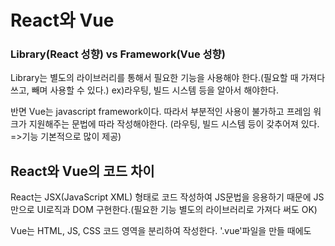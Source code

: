 # React와 Vue

### Library(React 성향) vs Framework(Vue 성향)

Library는 별도의 라이브러리를 통해서 필요한 기능을 사용해야 한다.(필요할 때 가져다 쓰고, 빼며 사용할 수 있다.) ex)라우팅, 빌드 시스템 등을 알아서 해야한다.

반면 Vue는 javascript framework이다. 따라서 부분적인 사용이 불가하고 프레임 워크가 지원해주는 문법에 따라 작성해야한다. (라우팅, 빌드 시스템 등이 갖추어져 있다. =>기능 기본적으로 많이 제공)

## React와 Vue의 코드 차이

React는 JSX(JavaScript XML) 형태로 코드 작성하여 JS문법을 응용하기 때문에 JS만으로 UI로직과 DOM 구현한다.(필요한 기능 별도의 라이브러리로 가져다 써도 OK)

Vue는 HTML, JS, CSS 코드 영역을 분리하여 작성한다. '.vue'파일을 만들 때에도 <template>에 HTML, <script>안에 JS, <style>안에 CSS를 작성한다.

VUE에서는 정해진 방식으로 코드 작성해서 더 쉽고 생산성도 높고 가시성이 있을 확률이 있다.

![](https://miro.medium.com/max/700/1*zi-9tagj8f4_E_euZx88Zw.png)

변수 바꿀때도 Vue 에서는 this.name = ??? 로 바꾸면 되지만 React에서는 this.state.name = ???로 바꿀수 없다 this.setstate({name:???})으로 바꿔야 한다. 왜냐하면 라이프 사이클에서 state를 변경할 때 마다 다시 실행하려하기 때문에 더 많은 작업을 해야하기 때문에(this.state.name 쓸때) 간단하게 하기 위해서 setstate를 사용합니다.

## 컴포넌트 분리와 재사용

React는 컴포넌트의 생성과 재사용이 큰 장점. 파일별로 컴포넌트를 분리 가능하고, 새로운 함수형 컴포넌트를 생산하여 props 형태로 전달하거나 다른 곳에서 재사용 하기 쉽다.

Vue는 새로운 컴포넌트를 만들어 분리하기 위해 새로운 파일을 만들고 <template>, <script>, <style> 모두 작성해줘야한다. 또한 props를 전달하는 과정에서 해당 컴포넌트를 사용하는 모든 파일을 오가며 작성해줘야 한다.(이래서 상태관리 vuex로 어느정도 해소 가능)

20230103 https://erwinousy.medium.com/%EB%82%9C-react%EC%99%80-vue%EC%97%90%EC%84%9C-%EC%99%84%EC%A0%84%ED%9E%88-%EA%B0%99%EC%9D%80-%EC%95%B1%EC%9D%84-%EB%A7%8C%EB%93%A4%EC%97%88%EB%8B%A4-%EC%9D%B4%EA%B2%83%EC%9D%80-%EA%B7%B8-%EC%B0%A8%EC%9D%B4%EC%A0%90%EC%9D%B4%EB%8B%A4-5cffcbfe287f

여기까지 작성.
